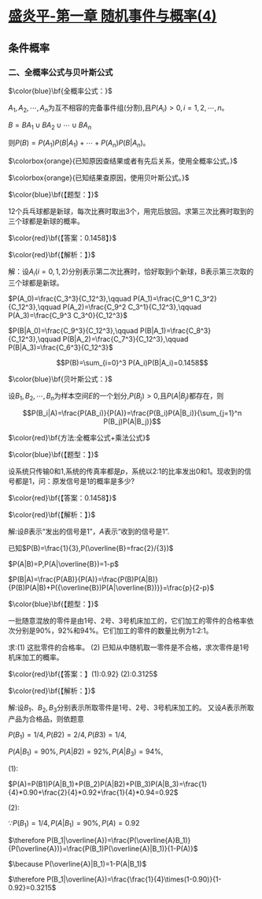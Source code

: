 # [盛炎平-第一章 随机事件与概率(4)](https://www.bilibili.com/video/BV1XJ411173b?p=6)

## 条件概率

### 二、全概率公式与贝叶斯公式

  $\color{blue}\bf{全概率公式：}$

  $A_1,A_2,\cdots,A_n$为互不相容的完备事件组(分割),且$P(A_i)>0,i=1,2,\cdots,n$。

  $B=BA_1\cup B A_2 \cup\cdots\cup B A_n$

  则$P(B)=P(A_1)P(B|A_1)+\cdots+P(A_n)P(B|A_n)$。

  $\colorbox{orange}{已知原因查结果或者有先后关系，使用全概率公式。}$

  $\colorbox{orange}{已知结果查原因，使用贝叶斯公式。}$

  $\color{blue}\bf{【题型：】}$

  12个兵乓球都是新球，每次比赛时取出3个，用完后放回。求第三次比赛时取到的三个球都是新球的概率。

  $\color{red}\bf{【答案：0.1458】}$

  $\color{red}\bf{【解析：】}$

  解：设$A_i(i=0,1,2)$分别表示第二次比赛时，恰好取到i个新球，B表示第三次取的三个球都是新球。

  $P(A_0)=\frac{C_3^3}{C_12^3},\qquad P(A_1)=\frac{C_9^1 C_3^2}{C_12^3},\qquad P(A_2)=\frac{C_9^2 C_3^1}{C_12^3},\qquad P(A_3)=\frac{C_9^3 C_3^0}{C_12^3}$

  $P(B|A_0)=\frac{C_9^3}{C_12^3},\qquad P(B|A_1)=\frac{C_8^3}{C_12^3},\qquad P(B|A_2)=\frac{C_7^3}{C_12^3},\qquad P(B|A_3)=\frac{C_6^3}{C_12^3}$

  $$P(B)=\sum_{i=0}^3 P(A_i)P(B|A_i)=0.1458$$

  $\color{blue}\bf{贝叶斯公式：}$

  设$B_1,B_2,\cdots,B_n$为样本空间$E$的一个划分,$P(B_j)>0$,且$P(A|B_j)$都存在，则

  $$P(B_i|A)=\frac{P(AB_i)}{P(A)}=\frac{P(B_i)P(A|B_i)}{\sum_{j=1}^n P(B_j)P(A|B_j)}$$

  $\color{red}\bf{方法:全概率公式+乘法公式}$

  $\color{blue}\bf{【题型：】}$

  设系统只传输0和1,系统的传真率都是$p$，系统以2:1的比率发出0和1。现收到的信号都是1，问：原发信号是1的概率是多少?

  $\color{red}\bf{【答案：0.1458】}$

  $\color{red}\bf{【解析：】}$

  解:设$B$表示“发出的信号是1”，$A$表示“收到的信号是1”.

  已知$P(B)=\frac{1}{3},P(\overline{B}=frac{2}/{3})$

  $P(A|B)=P,P(A|\overline{B})=1-p$

  $P(B|A)=\frac{P(AB)}{P(A)}=\frac{P(B)P(A|B)}{P(B)P(A|B)+P({\overline{B})P(A|\overline{B})}}=\frac{p}{2-p}$

  $\color{blue}\bf{【题型：】}$

  一批随意混放的零件是由1号、2号、3号机床加工的，它们加工的零件的合格率依次分别是90%，92%和94%。它们加工的零件的数量比例为1:2:1。

  求:(1) 这批零件的合格率。
  (2) 已知从中随机取一零件是不合格，求次零件是1号机床加工的概率。

  $\color{red}\bf{【答案：】(1):0.92} (2):0.3125$

  $\color{red}\bf{【解析：】}$

  解:设$B_1、B_2,B_3$分别表示所取零件是1号、2号、3号机床加工的。
  又设$A$表示所取产品为合格品，则依题意

  $P(B_1)=1/4,P(B2)=2/4,P(B3)=1/4,$

  $P(A|B_1)=90\% ,P(A|B2)=92\%,P(A|B_3)=94\%,$

  (1):
  
  $P(A)=P(B1)P(A|B_1)+P(B_2)P(A|B2)+P(B_3)P(A|B_3)=\frac{1}{4}*0.90+\frac{2}{4}*0.92+\frac{1}{4}*0.94=0.92$

  (2):
  
  $\because P(B_1)=1/4,P(A|B_1)=90\%,P(A)=0.92$

  $\therefore P(B_1|\overline{A})=\frac{P(\overline{A}B_1)}{P(\overline{A})}=\frac{P(B_1)P(\overline{A}|B_1)}{1-P(A)}$

  $\because P(\overline{A}|B_1)=1-P(A|B_1)$

  $\therefore P(B_1|\overline{A})=\frac{\frac{1}{4}\times(1-0.90)}{1-0.92}=0.3215$
  